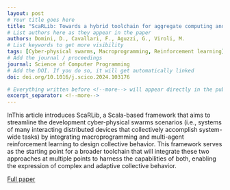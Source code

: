 ```yaml
---
layout: post
# Your title goes here
title: "ScaRLib: Towards a hybrid toolchain for aggregate computing and many-agent reinforcement learning"
# List authors here as they appear in the paper
authors: Domini, D., Cavallari, F., Aguzzi, G., Viroli, M.
# List keywords to get more visibility
tags: [Cyber-physical swarms, Macroprogramming, Reinforcement learning]
# Add the journal / proceedings
journal: Science of Computer Programming
# Add the DOI. If you do so, it will get automatically linked
doi: doi.org/10.1016/j.scico.2024.103176

# Everything written before <!--more--> will appear directly in the publications page
excerpt_separator: <!--more-->
---
```


InThis article introduces ScaRLib, a Scala-based framework that aims to streamline the development cyber-physical swarms scenarios (i.e., systems of many interacting distributed devices that collectively accomplish system-wide tasks) by integrating macroprogramming and multi-agent reinforcement learning to design collective behavior. This framework serves as the starting point for a broader toolchain that will integrate these two approaches at multiple points to harness the capabilities of both, enabling the expression of complex and adaptive collective behavior.

[Full paper](https://doi.org/10.1016/j.scico.2024.103176)
